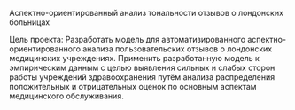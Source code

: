 Аспектно-ориентированный анализ тональности отзывов о лондонских больницах

Цель проекта:
Разработать модель для автоматизированного аспектно-ориентированного анализа пользовательских отзывов о лондонских медицинских учреждениях.
Применить разработанную модель к эмпирическим данным с целью выявления сильных и слабых сторон работы учреждений здравоохранения путём анализа распределения положительных и отрицательных оценок по основным аспектам медицинского обслуживания.

